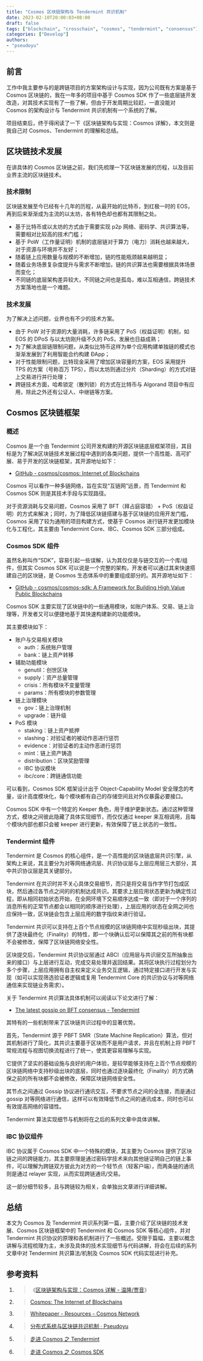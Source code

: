 ```yaml
---
title: "Cosmos 区块链架构与 Tendermint 共识机制"
date: 2023-02-10T20:00:03+08:00
draft: false
tags: ["blockchain", "crosschain", "cosmos", "tendermint", "consensus"]
categories: ["Develop"]
authors:
- "pseudoyu"
---
```


## 前言

工作中我主要参与的是跨链项目的方案架构设计与实现，因为公司既有方案是基于 Cosmos 区块链的，我在一年多的项目中基于 Cosmos SDK 作了一些底层链开发改造，对其技术实现有了一些了解，但由于开发周期比较赶，一直没能对 Cosmos 的架构设计与 Tendermint 共识机制有一个系统的了解。

项目结束后，终于得闲读了一下《区块链架构与实现：Cosmos 详解》，本文则是我自己对 Cosmos、Tendermint 的理解和总结。

## 区块链技术发展

在讲具体的 Cosmos 区块链之前，我们先梳理一下区块链发展的历程，以及目前业界主流的区块链技术。

### 技术限制

区块链发展至今已经有十几年的历程，从最开始的比特币，到红极一时的 EOS，再到后来渐渐成为主流的以太坊，各有特色却也都有其限制之处。

- 基于比特币或以太坊的方式由于需要实现 p2p 网络、密码学、共识算法等，需要相对比较高的技术门槛；
- 基于 PoW（工作量证明）机制的底层链对于算力（电力）消耗也越来越大，对于资源与环境并不友好；
- 随着链上应用数量与规模的不断增加，链的性能瓶颈越来越明显；
- 随着业务场景复杂度提升与需求不断增加，链的共识算法也需要根据具体场景而变化；
- 不同链的底层架构差异较大，不同链之间也是孤岛，难以互相通信，跨链技术方案落地也是一个难题。

### 技术发展

为了解决上述问题，业界也有不少的技术方案。

- 由于 PoW 对于资源的大量消耗，许多链采用了 PoS（权益证明）机制，如 EOS 的 DPoS 与以太坊刚升级不久的 PoS，发展也日益成熟；
- 为了解决底层链限制问题，从类似比特币这样为单个应用构建单独链的模式也渐渐发展到了利用智能合约构建 ÐApp；
- 对于性能限制问题，比特现金采用了增加区块容量的方案，EOS 采用提升 TPS 的方案（号称百万 TPS），而以太坊则通过分片（Sharding）的方式对链上交易进行并行处理；
- 跨链技术方面，哈希锁定（散列锁）的方式在比特币与 Algorand 项目中有应用，除此之外还有公证人、中继链等方案。

## Cosmos 区块链框架

### 概述

Cosmos 是一个由 Tendermint 公司开发构建的开源区块链底层框架项目，其目标是为了解决区块链技术发展过程中遇到的各类问题，提供一个高性能、高可扩展、易于开发的区块链框架，其开源地址如下：

- [GitHub - cosmos/cosmos: Internet of Blockchains](https://github.com/cosmos/cosmos)

Cosmos 可以看作一种多链网络，旨在实现“互链网”远景，而 Tendermint 和 Cosmos SDK 则是其技术手段与实现路径。

对于资源消耗与交易问题，Cosmos 采用了 BFT（拜占庭容错） + PoS（权益证明）的方式来解决；同时，为了降低区块链搭建与基于区块链的应用开发门槛，Cosmos 采用了较为通用的项目构建方式，使基于 Cosmos 进行链开发更加模块化与工程化，其主要由 Tendermint Core、IBC、Cosmos SDK 三部分组成。

### Cosmos SDK 组件

虽然名称叫作“SDK”，容易引起一些误解，认为其仅仅是与链交互的一个库/组件，但其实 Cosmos SDK 可以说是一个完整的架构，开发者可以通过其来快速搭建自己的区块链，是 Cosmos 生态体系中的重要组成部分的。其开源地址如下：

- [GitHub - cosmos/cosmos-sdk: A Framework for Building High Value Public Blockchains](https://github.com/cosmos/cosmos-sdk)

Cosmos SDK 主要实现了区块链中的一些通用模块，如账户体系、交易、链上治理等，开发者又可以便捷地基于其快速构建新的功能模块。

其主要模块如下：

- 账户与交易相关模块
  - auth：系统账户管理
  - bank：链上资产转移
- 辅助功能模块
  - genutil：创世区块
  - supply：资产总量管理
  - crisis：所有模块不变量管理
  - params：所有模块的参数管理
- 链上治理模块
  - gov：链上治理机制
  - upgrade：链升级
- PoS 模块
  - staking：链上资产抵押
  - slashing：对验证者的被动作恶进行惩罚
  - evidence：对验证者的主动作恶进行惩罚
  - mint：链上资产铸造
  - distribution：区块奖励管理
  - IBC 协议模块
  - ibc/core：跨链通信功能

可以看到，Cosmos SDK 框架设计出于 Object-Capability Model 安全理念的考量，设计高度模块化，每个模块都有自己的存储空间且对外仅暴露必要接口。

Cosmos SDK 中有一个特定的 Keeper 角色，用于维护更新状态。通过这种管理方式，模块之间彼此隐藏了具体实现细节，而仅仅通过 keeper 来互相调用，且每个模块内部也都只会被 keeper 进行更新，有效保障了链上状态的一致性。

### Tendermint 组件

Tendermint 是 Cosmos 的核心组件，是一个高性能的区块链底层共识引擎，从架构上来说，其主要分为对等网络通讯层、共识协议层与上层应用层三大部分，其中共识协议层是其关键部分。

Tendermint 在共识时并不关心具体交易细节，而只是将交易当作字节打包成区块，然后通过各节点之间的的机制达成共识。其要求上层应用状态更新为确定性过程，即从相同初始状态开始，在全网环境下交易顺序达成一致（即对于一个序列的消息所有的正常节点都会以相同的顺序进行处理），上层应用的状态在全网之间也应保持一致，区块链会包含上层应用的数字指纹来进行验证。

Tendermint 共识可以支持在上百个节点规模的区块链网络中实现秒级出块，其提供了逐块最终化（Finality）的特性，即一个块确认后可以保障其之前的所有块都不会被修改，保障了区块链网络安全性。

区块提交后，Tendermint 共识协议层通过 ABCI（应用层与共识层交互所抽象出来的接口）与上层进行互动，完成交易处理并返回结果。其将区块执行过程划分为多个步骤，上层应用拥有自主权来定义业务交互逻辑，通过特定接口进行开发与实现（如可以实现筛选验证者逻辑或复用 Tendermint Core 的共识协议与对等网络通信来实现链业务需求）。

关于 Tendermint 共识算法具体机制可以阅读以下论文进行了解：

- [The latest gossip on BFT consensus - Tendermint](https://arxiv.org/pdf/1807.04938.pdf)

其特有的一些机制带来了区块链共识过程中的显著优势。

首先，Tendermint 源于 PBFT SMR（State Machine Replication）算法，但对其机制进行了简化，其共识主要基于区块而不是用户请求，并且在机制上将 PBFT 常规流程与视图切换流程进行了统一，使其更容易理解与实现。

它提供了坚实的基础设施与良好的用户体验，是较早能够支持在上百个节点规模的区块链网络中支持秒级出块的底层，同时也通过逐块最终化（Finality）的方式确保之前的所有块都不会被修改，保障区块链网络安全性。

其节点之间通过 Gossip 协议进行通讯交互，不要求节点之间的全连接，而是通过 gossip 对等网络进行通信，这样可以有效降低节点之间的通讯成本，同时也可以有效提高网络的容错性。

Tendermint 算法实现细节与机制将在之后的系列文章中具体讲解。

### IBC 协议组件

IBC 协议属于 Cosmos SDK 中一个特殊的模块，其主要为 Cosmos 提供了区块链之间的跨链能力，其主要原理是通过密码学技术来向其他链证明自己的链上事件，可以理解为跨链双方彼此为对方的一个轻节点（轻客户端），而两条链的通讯则是通过 relayer 实现，从而实现跨链通讯/交易。

这一部分细节较多，且与跨链较为相关，会单独出文章进行详细讲解。

## 总结

本文为 Cosmos 及 Tendermint 共识系列第一篇，主要介绍了区块链的技术发展、Cosmos 区块链框架中的 Tendermint 和 Cosmos SDK 等核心组件，并对 Tendermint 共识协议的原理和各机制进行了一些概述。受限于篇幅，主要以概念讲解与流程梳理为主，未涉及具体的技术实现细节与代码讲解，将会在后续的系列文章中对 Tendermint 共识算法/机制及 Cosmos SDK 代码实现进行补充。

## 参考资料

1. > 《[区块链架构与实现：Cosmos 详解 - 温隆/贾音](https://book.douban.com/subject/35571980/)》
2. > [Cosmos: The Internet of Blockchains](https://cosmos.network/)
3. > [Whitepaper - Resources - Cosmos Network](https://v1.cosmos.network/resources/whitepaper)
4. > [分布式系统与区块链共识机制 · Pseudoyu](https://www.pseudoyu.com/zh/2021/09/08/blockchain_consensus/)
5. > [走进 Cosmos 之 Tendermint](https://tech.hyperchain.cn/cosmos-5/)
6. > [走进 Cosmos 之 Cosmos SDK](https://tech.hyperchain.cn/cosmos-4/)
